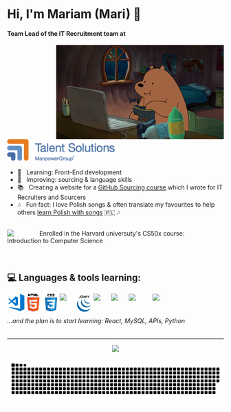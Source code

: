 # Hi, I'm Mariam (Mari) 👋

<h4>Team Lead of the IT Recruitment team at &nbsp; </h4> 

<img src="https://github.com/darsaveli/Mariam/blob/main/1479814528_webarebears.gif" width="390px" align="right">


[<img alt="manpowergroup" width="250px" src="https://github.com/darsaveli/Mariam/blob/main/Talentsolutions.png" />](https://talentsolutions.manpowergroup.com/) 

- 🌱 &nbsp;&nbsp;Learning: Front-End development
- 🔎 &nbsp;&nbsp;Improving: sourcing & language skills
- 📚 &nbsp;&nbsp;Creating a website for a [GitHub Sourcing course](https://darsaveli.github.io/GitHub-Sourcing/) which I wrote for IT Recruiters and Sourcers
- 🎶 &nbsp;&nbsp;Fun fact: I love Polish songs & often translate my favourites to help others [learn Polish with songs](https://www.instagram.com/polskiepiosenki.tg/) 🇵🇱 🎶

<br />
<img src="https://github.com/darsaveli/darsaveli/blob/main/harvard.png" width="75px" align="left"> Enrolled in the Harvard universuty's CS50x course: <br> Introduction to Computer Science

<br />
<br />
<br />


## 💻 Languages & tools learning:  
<img src="https://github.com/darsaveli/Mariam/blob/main/visual-studio-code.png" width="40px" align="left">
<img src="https://github.com/darsaveli/Mariam/blob/main/html.png" width="41px" align="left">
<img src="https://github.com/darsaveli/Mariam/blob/main/css.png" width="41px" align="left">
<img src="https://github.com/darsaveli/darsaveli/blob/main/JavaScript.png" width="33px" align="left">
<img src="https://github.com/darsaveli/Mariam/blob/main/jquery%20(1).png" width="46px" align="left">
<img src="https://github.com/darsaveli/darsaveli/blob/main/bootstrap4.png" width="41px" align="left">
<img src="https://github.com/darsaveli/darsaveli/blob/main/wordpress.png" width="41px" align="left">
<img src="https://github.com/darsaveli/darsaveli/blob/main/php.png" width="55px" align="left">
<img src="https://github.com/darsaveli/darsaveli/blob/main/c-language.png" width="37px" align="left">

<br />
<br />

###### ...and the plan is to start learning: React, MySQL, APIs, Python
<hr>

<div align="center">
  
![](https://visitor-badge.glitch.me/badge?page_id=darsaveli.darsaveli)

</div>

![github contribution grid snake animation](https://raw.githubusercontent.com/saedyousef/saedyousef/output/github-contribution-grid-snake.svg)

<!-- https://dev.to/rado_mayank/watch-a-snake-eating-my-contribution-graph-on-github-96 -->
